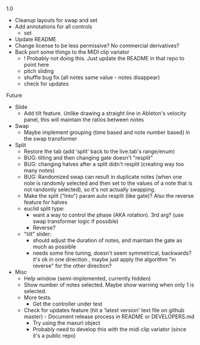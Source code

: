 1.0
- Cleanup layouts for swap and set
- Add annotations for all controls
  - set
- Update README
- Change license to be less permissive? No commercial derivatives?
- Back port some things to the MIDI clip variator
  - ! Probably not doing this. Just update the README in that repo to point here
  - pitch sliding
  - shuffle bug fix (all notes same value - notes disappear)
  - check for updates

Future
- Slide
  - Add tilt feature. Unlike drawing a straight line in Ableton's velocity panel, this will maintain the ratios between notes
- Swap
  - Maybe implement grouping (time based and note number based) in the swap transformer
- Split
  - Restore the tab (add 'split' back to the live.tab's range/enum)
  - BUG: tilting and then changing gate doesn't "resplit"
  - BUG: changing halves after a split didn't resplit (creating way too many notes)
  - BUG: Randomized swap can result in duplicate notes (when one note is randomly selected and then set to the values of a note that is not randomly selected), so it's not actually swapping.
  - Make the split ("Into") param auto resplit (like gate)? Also the reverse feature for halves
  - euclid split type:
    - want a way to control the phase (AKA rotation). 3rd arg? (use swap transformer logic if possible)
    - Reverse?
  - "tilt" slider:
    - should adjust the duration of notes, and maintain the gate as much as possible
    - needs some fine tuning, doesn't seem symmetrical, backwards? it's ok in one direction ,
      maybe just apply the algorithm "in reverse" for the other direction?
- Misc
  - Help window (semi-implemented, currently hidden)
  - Show number of notes selected. Maybe show warning when only 1 is selected.
  - More tests.
    - Get the controller under test
  - Check for updates feature (hit a 'latest version' text file on github master) - Document release process in README or DEVELOPERS.md
    - Try using the maxurl object
    - Probably need to develop this with the midi clip variator (since it's a public repo)
